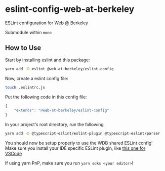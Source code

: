 # eslint-config-web-at-berkeley
ESLint configuration for Web @ Berkeley

Submodule within `mono`

## How to Use

Start by installing eslint and this package:

```sh
yarn add -D eslint @web-at-berkeley/eslint-config
```

Now, create a eslint config file:

```sh
touch .eslintrc.js
```

Put the following code in this config file:

```js
{
    "extends": "@web-at-berkeley/eslint-config"
}
```

In your project's root directory, run the following
```sh
yarn add -D @typescript-eslint/eslint-plugin @typescript-eslint/parser eslint eslint-config-prettier eslint-plugin-import eslint-plugin-prettier eslint-plugin-react prettier typescript
```

You should now be setup properly to use the WDB shared ESLint config! Make sure you install your IDE specific ESLint plugin, like [this one for VSCode](https://marketplace.visualstudio.com/items?itemName=dbaeumer.vscode-eslint)

If using yarn PnP, make sure you run `yarn sdks <your editor>`!
